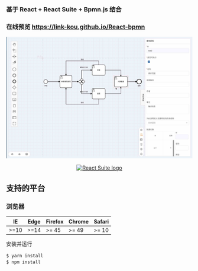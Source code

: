 ### 基于 React +  React Suite + Bpmn.js 结合

### 在线预览 https://link-kou.github.io/React-bpmn


<p align="center">
 <img src="https://raw.githubusercontent.com/Link-Kou/React-bpmn/master/image/2020-06-23_23-01-07.jpg" alt="React Suite logo">
</p>

<p align="center">
  <a href="https://rsuitejs.com" target="_blank" rel="noopener noreferrer">
   <img src="https://user-images.githubusercontent.com/1203827/65102389-7be3f100-d9fd-11e9-859e-ae9617ed2f91.png" alt="React Suite logo">
  </a>
</p>


## 支持的平台

### 浏览器

| IE   | Edge | Firefox | Chrome | Safari |
| ---- | ---- | ------- | ------ | ------ |
| >=10 | >=14 | >= 45   | >= 49  | >= 10  |


安装并运行

```bash
$ yarn install
$ npm install
```

